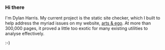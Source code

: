 ### Hi there

I'm Dylan Harris. My current project is the static site checker, which I built to help address the myriad issues on my website, [arts & ego](https://dylanharris.org/). At more than 300,000 pages, it proved a little too exotic for many existing utilities to analyse effectively.

:-)
